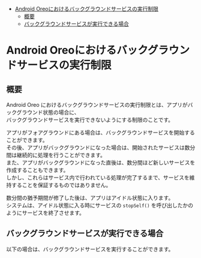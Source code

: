 <!-- TOC START min:1 max:3 link:true asterisk:false update:true -->
- [Android Oreoにおけるバックグラウンドサービスの実行制限](#android-oreoにおけるバックグラウンドサービスの実行制限)
  - [概要](#概要)
  - [バックグラウンドサービスが実行できる場合](#バックグラウンドサービスが実行できる場合)
<!-- TOC END -->


# Android Oreoにおけるバックグラウンドサービスの実行制限

## 概要

Android Oreo におけるバックグラウンドサービスの実行制限とは、アプリがバックグラウンド状態の場合に、  
バックグラウンドサービスを実行できないようにする制限のことです。

アプリがフォアグラウンドにある場合は、バックグラウンドサービスを開始することができます。  
その後、アプリがバックグラウンドになった場合は、開始されたサービスは数分間は継続的に処理を行うことができます。  
また、アプリがバックグラウンドになった直後は、数分間ほど新しいサービスを作成することもできます。  
しかし、これらはサービス内で行われている処理が完了するまで、サービスを維持することを保証するものではありません。

数分間の猶予期間が修了した後は、アプリはアイドル状態に入ります。  
システムは、アイドル状態に入る時にサービスの `stopSelf()` を呼び出したかのようにサービスを終了させます。


## バックグラウンドサービスが実行できる場合

以下の場合は、バックグラウンドサービスを実行することができます。
